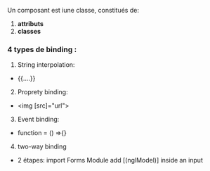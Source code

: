 Un composant est iune classe, constitués de:
1. **attributs** 
2. **classes**

### 4 types de binding :
1. String interpolation:
- {{....}}
2. Proprety  binding:
- <img [src]="url">
3. Event binding:
- function = () =>{}
4. two-way binding
- 2 étapes:
        import Forms Module
        add [(nglModel)] inside an input
